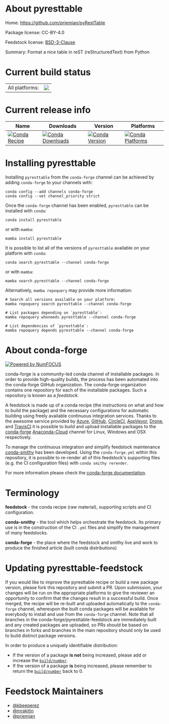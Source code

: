 About pyresttable
=================

Home: https://github.com/prjemian/pyRestTable

Package license: CC-BY-4.0

Feedstock license: [BSD-3-Clause](https://github.com/conda-forge/pyresttable-feedstock/blob/main/LICENSE.txt)

Summary: Format a nice table in reST (reStructuredText) from Python

Current build status
====================


<table><tr><td>All platforms:</td>
    <td>
      <a href="https://dev.azure.com/conda-forge/feedstock-builds/_build/latest?definitionId=13086&branchName=main">
        <img src="https://dev.azure.com/conda-forge/feedstock-builds/_apis/build/status/pyresttable-feedstock?branchName=main">
      </a>
    </td>
  </tr>
</table>

Current release info
====================

| Name | Downloads | Version | Platforms |
| --- | --- | --- | --- |
| [![Conda Recipe](https://img.shields.io/badge/recipe-pyresttable-green.svg)](https://anaconda.org/conda-forge/pyresttable) | [![Conda Downloads](https://img.shields.io/conda/dn/conda-forge/pyresttable.svg)](https://anaconda.org/conda-forge/pyresttable) | [![Conda Version](https://img.shields.io/conda/vn/conda-forge/pyresttable.svg)](https://anaconda.org/conda-forge/pyresttable) | [![Conda Platforms](https://img.shields.io/conda/pn/conda-forge/pyresttable.svg)](https://anaconda.org/conda-forge/pyresttable) |

Installing pyresttable
======================

Installing `pyresttable` from the `conda-forge` channel can be achieved by adding `conda-forge` to your channels with:

```
conda config --add channels conda-forge
conda config --set channel_priority strict
```

Once the `conda-forge` channel has been enabled, `pyresttable` can be installed with `conda`:

```
conda install pyresttable
```

or with `mamba`:

```
mamba install pyresttable
```

It is possible to list all of the versions of `pyresttable` available on your platform with `conda`:

```
conda search pyresttable --channel conda-forge
```

or with `mamba`:

```
mamba search pyresttable --channel conda-forge
```

Alternatively, `mamba repoquery` may provide more information:

```
# Search all versions available on your platform:
mamba repoquery search pyresttable --channel conda-forge

# List packages depending on `pyresttable`:
mamba repoquery whoneeds pyresttable --channel conda-forge

# List dependencies of `pyresttable`:
mamba repoquery depends pyresttable --channel conda-forge
```


About conda-forge
=================

[![Powered by
NumFOCUS](https://img.shields.io/badge/powered%20by-NumFOCUS-orange.svg?style=flat&colorA=E1523D&colorB=007D8A)](https://numfocus.org)

conda-forge is a community-led conda channel of installable packages.
In order to provide high-quality builds, the process has been automated into the
conda-forge GitHub organization. The conda-forge organization contains one repository
for each of the installable packages. Such a repository is known as a *feedstock*.

A feedstock is made up of a conda recipe (the instructions on what and how to build
the package) and the necessary configurations for automatic building using freely
available continuous integration services. Thanks to the awesome service provided by
[Azure](https://azure.microsoft.com/en-us/services/devops/), [GitHub](https://github.com/),
[CircleCI](https://circleci.com/), [AppVeyor](https://www.appveyor.com/),
[Drone](https://cloud.drone.io/welcome), and [TravisCI](https://travis-ci.com/)
it is possible to build and upload installable packages to the
[conda-forge](https://anaconda.org/conda-forge) [Anaconda-Cloud](https://anaconda.org/)
channel for Linux, Windows and OSX respectively.

To manage the continuous integration and simplify feedstock maintenance
[conda-smithy](https://github.com/conda-forge/conda-smithy) has been developed.
Using the ``conda-forge.yml`` within this repository, it is possible to re-render all of
this feedstock's supporting files (e.g. the CI configuration files) with ``conda smithy rerender``.

For more information please check the [conda-forge documentation](https://conda-forge.org/docs/).

Terminology
===========

**feedstock** - the conda recipe (raw material), supporting scripts and CI configuration.

**conda-smithy** - the tool which helps orchestrate the feedstock.
                   Its primary use is in the construction of the CI ``.yml`` files
                   and simplify the management of *many* feedstocks.

**conda-forge** - the place where the feedstock and smithy live and work to
                  produce the finished article (built conda distributions)


Updating pyresttable-feedstock
==============================

If you would like to improve the pyresttable recipe or build a new
package version, please fork this repository and submit a PR. Upon submission,
your changes will be run on the appropriate platforms to give the reviewer an
opportunity to confirm that the changes result in a successful build. Once
merged, the recipe will be re-built and uploaded automatically to the
`conda-forge` channel, whereupon the built conda packages will be available for
everybody to install and use from the `conda-forge` channel.
Note that all branches in the conda-forge/pyresttable-feedstock are
immediately built and any created packages are uploaded, so PRs should be based
on branches in forks and branches in the main repository should only be used to
build distinct package versions.

In order to produce a uniquely identifiable distribution:
 * If the version of a package **is not** being increased, please add or increase
   the [``build/number``](https://docs.conda.io/projects/conda-build/en/latest/resources/define-metadata.html#build-number-and-string).
 * If the version of a package **is** being increased, please remember to return
   the [``build/number``](https://docs.conda.io/projects/conda-build/en/latest/resources/define-metadata.html#build-number-and-string)
   back to 0.

Feedstock Maintainers
=====================

* [@kbeeperez](https://github.com/kbeeperez/)
* [@mrakitin](https://github.com/mrakitin/)
* [@prjemian](https://github.com/prjemian/)

